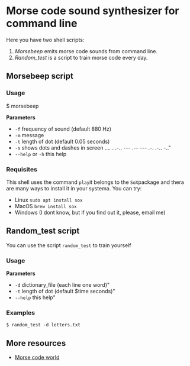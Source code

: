 # Morse code sound synthesizer for command line

Here you have two shell scripts:

1. *Morsebeep* emits morse code sounds from command line.
2. *Random_test* is a script to train morse code every day.

## Morsebeep script

### Usage

$ morsebeep <parameters>

**Parameters**

- `-f` frequency of sound (default 880 Hz)
- `-m` message
- `-t` length of dot (default 0.05 seconds)
- `-s` shows dots and dashes in screen .... . .-.. ---    .-- --- .-. .-.. -.."
- `--help` or `-h` this help

### Requisites

This shell uses the command `play`it belongs to the `SoX`package and thera are many ways to install
it in your systema. You can try:

- Linux `sudo apt install sox`
- MacOS `brew install sox`
- Windows (I dont know, but if you find out it, please, email me)




## Random_test script

You can use the script `random_test` to train yourself

### Usage

**Parameters**

- `-d` dictionary_file (each line one word)"
- `-t` length of dot (default $time seconds)"
- `--help` this help"

### Examples
```
$ random_test -d letters.txt
```

## More resources

- [Morse code world](https://morsecode.world)
